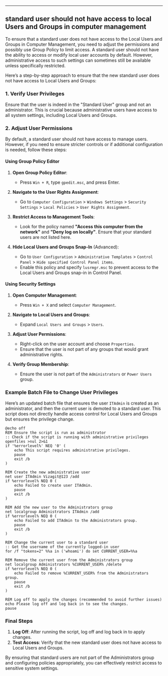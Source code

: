
---
 standard user should not have access to local Users and Groups in computer management
---
To ensure that a standard user does not have access to the Local Users and Groups in Computer Management, you need to adjust the permissions and possibly use Group Policy to limit access. A standard user should not have the ability to access or modify local user accounts by default. However, administrative access to such settings can sometimes still be available unless specifically restricted.

Here’s a step-by-step approach to ensure that the new standard user does not have access to Local Users and Groups:

### 1. **Verify User Privileges**
Ensure that the user is indeed in the "Standard User" group and not an administrator. This is crucial because administrative users have access to all system settings, including Local Users and Groups.

### 2. **Adjust User Permissions**
By default, a standard user should not have access to manage users. However, if you need to ensure stricter controls or if additional configuration is needed, follow these steps:

#### **Using Group Policy Editor**

1. **Open Group Policy Editor**:
   - Press `Win + R`, type `gpedit.msc`, and press Enter.

2. **Navigate to the User Rights Assignment**:
   - Go to `Computer Configuration` > `Windows Settings` > `Security Settings` > `Local Policies` > `User Rights Assignment`.

3. **Restrict Access to Management Tools**:
   - Look for the policy named **"Access this computer from the network"** and **"Deny log on locally"**. Ensure that your standard users are not listed here.

4. **Hide Local Users and Groups Snap-In** (Advanced):
   - Go to `User Configuration` > `Administrative Templates` > `Control Panel` > `Hide specified Control Panel items`.
   - Enable this policy and specify `lusrmgr.msc` to prevent access to the Local Users and Groups snap-in in Control Panel.

#### **Using Security Settings**

1. **Open Computer Management**:
   - Press `Win + X` and select `Computer Management`.

2. **Navigate to Local Users and Groups**:
   - Expand `Local Users and Groups` > `Users`.

3. **Adjust User Permissions**:
   - Right-click on the user account and choose `Properties`.
   - Ensure that the user is not part of any groups that would grant administrative rights.

4. **Verify Group Membership**:
   - Ensure the user is not part of the `Administrators` or `Power Users` group.

### Example Batch File to Change User Privileges

Here’s an updated batch file that ensures the user `ITAdmin` is created as an administrator, and then the current user is demoted to a standard user. This script does not directly handle access control for Local Users and Groups but ensures the privilege change.

```batch
@echo off
REM Ensure the script is run as administrator
:: Check if the script is running with administrative privileges
openfiles >nul 2>&1
if '%errorlevel%' NEQ '0' (
    echo This script requires administrative privileges.
    pause
    exit /b
)

REM Create the new administrative user
net user ITAdmin Vizagit@123 /add
if %errorlevel% NEQ 0 (
    echo Failed to create user ITAdmin.
    pause
    exit /b
)

REM Add the new user to the Administrators group
net localgroup Administrators ITAdmin /add
if %errorlevel% NEQ 0 (
    echo Failed to add ITAdmin to the Administrators group.
    pause
    exit /b
)

REM Change the current user to a standard user
:: Get the username of the currently logged-in user
for /f "tokens=2" %%a in ('whoami') do set CURRENT_USER=%%a

REM Remove the current user from the Administrators group
net localgroup Administrators %CURRENT_USER% /delete
if %errorlevel% NEQ 0 (
    echo Failed to remove %CURRENT_USER% from the Administrators group.
    pause
    exit /b
)

REM Log off to apply the changes (recommended to avoid further issues)
echo Please log off and log back in to see the changes.
pause
```

### Final Steps

1. **Log Off**: After running the script, log off and log back in to apply changes.
2. **Test Access**: Verify that the new standard user does not have access to Local Users and Groups.

By ensuring that standard users are not part of the Administrators group and configuring policies appropriately, you can effectively restrict access to sensitive system settings.